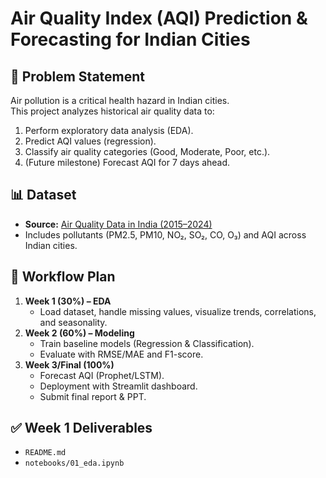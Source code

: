 # Air Quality Index (AQI) Prediction & Forecasting for Indian Cities

## 📌 Problem Statement
Air pollution is a critical health hazard in Indian cities.  
This project analyzes historical air quality data to:
1. Perform exploratory data analysis (EDA).
2. Predict AQI values (regression).
3. Classify air quality categories (Good, Moderate, Poor, etc.).
4. (Future milestone) Forecast AQI for 7 days ahead.

## 📊 Dataset
- **Source:** [Air Quality Data in India (2015–2024)](https://www.kaggle.com/datasets/rohanrao/air-quality-data-in-india)  
- Includes pollutants (PM2.5, PM10, NO₂, SO₂, CO, O₃) and AQI across Indian cities.

## 🚀 Workflow Plan
1. **Week 1 (30%) – EDA**  
   - Load dataset, handle missing values, visualize trends, correlations, and seasonality.  
2. **Week 2 (60%) – Modeling**  
   - Train baseline models (Regression & Classification).  
   - Evaluate with RMSE/MAE and F1-score.  
3. **Week 3/Final (100%)**  
   - Forecast AQI (Prophet/LSTM).  
   - Deployment with Streamlit dashboard.  
   - Submit final report & PPT.

## ✅ Week 1 Deliverables
- `README.md`  
- `notebooks/01_eda.ipynb`  

